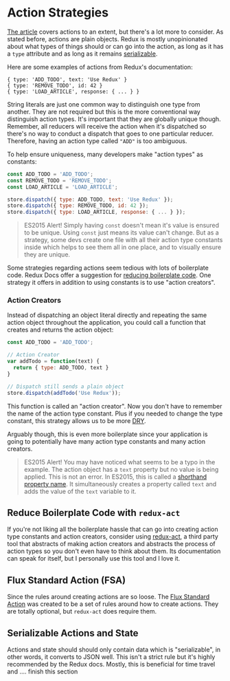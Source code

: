# Action Strategies

[The article](https://css-tricks.com/learning-react-redux/) covers actions to an extent, but there's a lot more to consider. As stated before, actions are plain objects. Redux is mostly unopinionated about what types of things should or can go into the action, as long as it has a `type` attribute and as long as it remains [serializable](http://redux.js.org/docs/Glossary.html#action).

Here are some examples of actions from Redux's documentation:

```
{ type: 'ADD_TODO', text: 'Use Redux' }
{ type: 'REMOVE_TODO', id: 42 }
{ type: 'LOAD_ARTICLE', response: { ... } }
```

String literals are just one common way to distinguish one type from another. They are not required but this is the more conventional way distinguish action types. It's important that they are globally unique though. Remember, all reducers will receive the action when it's dispatched so there's no way to conduct a dispatch that goes to one particular reducer. Therefore, having an action type called `"ADD"` is too ambiguous.

To help ensure uniqueness, many developers make "action types" as constants:

```js
const ADD_TODO = 'ADD_TODO';
const REMOVE_TODO = 'REMOVE_TODO';
const LOAD_ARTICLE = 'LOAD_ARTICLE';

store.dispatch({ type: ADD_TODO, text: 'Use Redux' });
store.dispatch({ type: REMOVE_TODO, id: 42 });
store.dispatch({ type: LOAD_ARTICLE, response: { ... } });
```

> ES2015 Alert! Simply having `const` doesn't mean it's value is ensured to be unique. Using `const` just means its value can't change. But as a strategy, some devs create one file with all their action type constants inside which helps to see them all in one place, and to visually ensure they are unique.

Some strategies regarding actions seem tedious with lots of boilerplate code. Redux Docs offer a suggestion for [reducing boilerplate code](http://redux.js.org/docs/recipes/ReducingBoilerplate.html). One strategy it offers in addition to using constants is to use "action creators".

### Action Creators

Instead of dispatching an object literal directly and repeating the same action object throughout the application, you could call a function that creates and returns the action object:

```js
const ADD_TODO = 'ADD_TODO';

// Action Creator
var addTodo = function(text) {
  return { type: ADD_TODO, text }
}

// Dispatch still sends a plain object
store.dispatch(addTodo('Use Redux'));
```

This function is called an "action creator". Now you don't have to remember the name of the action type constant. Plus if you needed to change the type constant, this strategy allows us to be more [DRY](https://en.wikipedia.org/wiki/Don%27t_repeat_yourself).

Arguably though, this is even more boilerplate since your application is going to potentially have many action type constants and many action creators.

> ES2015 Alert! You may have noticed what seems to be a typo in the example. The action object has a `text` property but no value is being applied. This is not an error. In ES2015, this is called a [shorthand property name](https://developer.mozilla.org/en-US/docs/Web/JavaScript/Reference/Operators/Object_initializer#New_notations_in_ECMAScript_2015). It simultaneously creates a property called `text` and adds the value of the `text` variable to it.

## Reduce Boilerplate Code with `redux-act`

If you're not liking all the boilerplate hassle that can go into creating action type constants and action creators, consider using [redux-act](https://github.com/pauldijou/redux-act), a third party tool that abstracts of making action creators and abstracts the process of action types so you don't even have to think about them. Its documentation can speak for itself, but I personally use this tool and I love it.

## Flux Standard Action (FSA)

Since the rules around creating actions are so loose. The [Flux Standard Action](https://github.com/acdlite/flux-standard-action) was created to be a set of rules around how to create actions. They are totally optional, but `redux-act` does require them.

## Serializable Actions and State

Actions and state should should only contain data which is "serializable", in other words, it converts to JSON well. This isn't a strict rule but it's highly recommended by the Redux docs. Mostly, this is beneficial for time travel and .... finish this section
